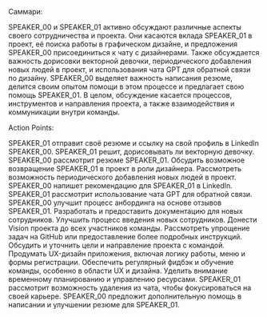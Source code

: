 Саммари:

SPEAKER_00 и SPEAKER_01 активно обсуждают различные аспекты своего сотрудничества и проекта. Они касаются вклада SPEAKER_01 в проект, её поиска работы в графическом дизайне, и предложения SPEAKER_00 присоединиться к чату с дизайнерами. Также обсуждается важность дорисовки векторной девочки, периодического добавления новых людей в проект, и использования чата GPT для обратной связи по дизайну. SPEAKER_00 выделяет важность написания резюме, делится своим опытом помощи в этом процессе и предлагает свою помощь SPEAKER_01. В целом, обсуждение касается процессов, инструментов и направления проекта, а также взаимодействия и коммуникации внутри команды.

Action Points:

SPEAKER_01 отправит своё резюме и ссылку на свой профиль в LinkedIn SPEAKER_00.
SPEAKER_01 решит, дорисовывать ли векторную девочку.
SPEAKER_00 рассмотрит резюме SPEAKER_01.
Обсудить возможное возвращение SPEAKER_01 в проект в роли дизайнера.
Рассмотреть возможность периодического добавления новых людей в проект.
SPEAKER_00 напишет рекомендацию для SPEAKER_01 в LinkedIn.
SPEAKER_01 рассмотрит использование чата GPT для обратной связи.
SPEAKER_00 улучшит процесс анбординга на основе отзывов SPEAKER_01.
Разработать и предоставить документацию для новых сотрудников.
Улучшить процесс введения новых сотрудников.
Донести Vision проекта до всех участников команды.
Рассмотреть упрощение задач на GitHub или предоставление более подробных инструкций.
Обсудить и уточнить цели и направление проекта с командой.
Продумать UX-дизайн приложения, включая логику работы, меню и формы регистрации.
Обеспечить регулярный фидбэк и обучение команды, особенно в области UX и дизайна.
Уделить внимание временному планированию и управлению ресурсами.
SPEAKER_01 рассмотрит возможность удаления из чата, чтобы фокусироваться на своей карьере.
SPEAKER_00 предложит дополнительную помощь в написании и улучшении резюме для SPEAKER_01.
